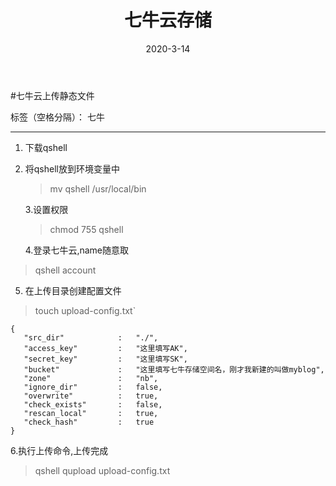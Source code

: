 ﻿---
title: 七牛云存储
descript: qshell上传静态文件部署
tags: [涨知识,七牛,静态博客]
date: 2020-3-14
thumbnail: http://res.iemit.cn/FizTos_454BM98dxDCRI71Ti10xj
---
#七牛云上传静态文件

标签（空格分隔）： 七牛

---

 1. 下载qshell
 2. 将qshell放到环境变量中
    > mv qshell /usr/local/bin

    3.设置权限

    > chmod 755 qshell

    4.登录七牛云,name随意取


> qshell account <ak> <sk> <name>

5. 在上传目录创建配置文件

> touch upload-config.txt`


```
{
   "src_dir"            :   "./",
   "access_key"         :   "这里填写AK",
   "secret_key"         :   "这里填写SK",
   "bucket"             :   "这里填写七牛存储空间名，刚才我新建的叫做myblog",
   "zone"               :   "nb",
   "ignore_dir"         :   false,
   "overwrite"          :   true,
   "check_exists"       :   false,
   "rescan_local"       :   true,
   "check_hash"         :   true
}
```

6.执行上传命令,上传完成
> qshell qupload upload-config.txt




